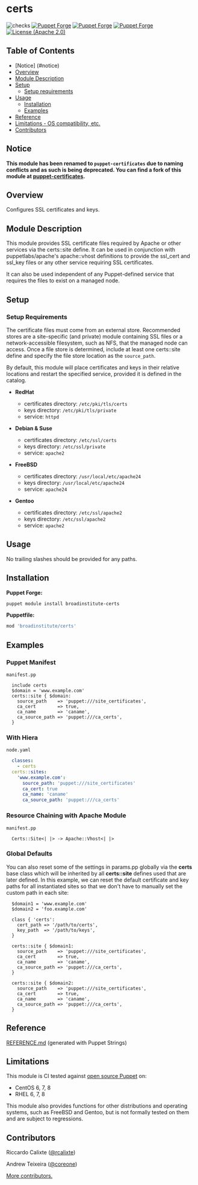 # certs

![checks](https://github.com/broadinstitute/puppet-certs/workflows/checks/badge.svg?branch=main)
[![Puppet Forge](https://img.shields.io/puppetforge/dt/broadinstitute/certs.svg)](https://forge.puppetlabs.com/broadinstitute/certs)
[![Puppet Forge](https://img.shields.io/puppetforge/v/broadinstitute/certs.svg)](https://forge.puppetlabs.com/broadinstitute/certs)
[![Puppet Forge](https://img.shields.io/puppetforge/f/broadinstitute/certs.svg)](https://forge.puppetlabs.com/broadinstitute/certs)
[![License (Apache 2.0)](https://img.shields.io/badge/license-Apache-blue.svg)](https://opensource.org/licenses/Apache-2.0)

## Table of Contents

* [Notice] (#notice)
* [Overview](#overview)
* [Module Description](#module-description)
* [Setup](#setup)
  * [Setup requirements](#setup-requirements)
* [Usage](#usage)
  * [Installation](#installation)
  * [Examples](#examples)
* [Reference](#reference)
* [Limitations - OS compatibility, etc.](#limitations)
* [Contributors](#contributors)

## Notice

**This module has been renamed to `puppet-certificates` due to naming conflicts and as such is being deprecated. You can find a fork of this module at [puppet-certificates](https://github.com/broadinstitute/puppet-certificates).**

## Overview

Configures SSL certificates and keys.

## Module Description

This module provides SSL certificate files required by Apache or other services via the certs::site define.
It can be used in conjunction with puppetlabs/apache's apache::vhost definitions to provide the ssl_cert and ssl_key files or any other service requiring SSL certificates.

It can also be used independent of any Puppet-defined service that requires the files to exist on a managed node.

## Setup

### Setup Requirements

The certificate files must come from an external store. Recommended stores are a site-specific (and private) module containing SSL files or a network-accessible filesystem, such as NFS, that the managed node can access.
Once a file store is determined, include at least one certs::site define and specify the file store location as the `source_path`.

By default, this module will place certificates and keys in their relative locations and restart the specified service, provided it is defined in the catalog.

* **RedHat**
  * certificates directory: `/etc/pki/tls/certs`
  * keys directory: `/etc/pki/tls/private`
  * service: `httpd`

* **Debian & Suse**
  * certificates directory: `/etc/ssl/certs`
  * keys directory: `/etc/ssl/private`
  * service: `apache2`

* **FreeBSD**
  * certificates directory: `/usr/local/etc/apache24`
  * keys directory: `/usr/local/etc/apache24`
  * service: `apache24`

* **Gentoo**
  * certificates directory: `/etc/ssl/apache2`
  * keys directory: `/etc/ssl/apache2`
  * service: `apache2`

## Usage

No trailing slashes should be provided for any paths.

## Installation

**Puppet Forge:**

``` sh
puppet module install broadinstitute-certs
```

**Puppetfile:**

``` sh
mod 'broadinstitute/certs'
```

## Examples

### Puppet Manifest

`manifest.pp`

```puppet
  include certs
  $domain = 'www.example.com'
  certs::site { $domain:
    source_path    => 'puppet:///site_certificates',
    ca_cert        => true,
    ca_name        => 'caname',
    ca_source_path => 'puppet:///ca_certs',
  }
```

### With Hiera

`node.yaml`

```yaml
  classes:
    - certs
  certs::sites:
    'www.example.com':
      source_path: 'puppet:///site_certificates'
      ca_cert: true
      ca_name: 'caname'
      ca_source_path: 'puppet:///ca_certs'
```

### Resource Chaining with Apache Module

`manifest.pp`

```puppet
  Certs::Site<| |> -> Apache::Vhost<| |>
```

### Global Defaults

You can also reset some of the settings in params.pp globally via the **certs** base class which will be inherited by all **certs::site** defines used that are later defined.  In this example, we can reset the default certificate and key paths for all instantiated sites so that we don't have to manually set the custom path in each site:

```puppet
  $domain1 = 'www.example.com'
  $domain2 = 'foo.example.com'

  class { 'certs':
    cert_path => '/path/to/certs',
    key_path  => '/path/to/keys',
  }

  certs::site { $domain1:
    source_path    => 'puppet:///site_certificates',
    ca_cert        => true,
    ca_name        => 'caname',
    ca_source_path => 'puppet:///ca_certs',
  }

  certs::site { $domain2:
    source_path    => 'puppet:///site_certificates',
    ca_cert        => true,
    ca_name        => 'caname',
    ca_source_path => 'puppet:///ca_certs',
  }
```

## Reference

[REFERENCE.md](REFERENCE.md) (generated with Puppet Strings)

## Limitations

This module is CI tested against [open source Puppet](https://docs.puppetlabs.com/puppet) on:

* CentOS 6, 7, 8
* RHEL 6, 7, 8

This module also provides functions for other distributions and operating systems, such as FreeBSD and Gentoo, but is not formally tested on them and are subject to regressions.

## Contributors

Riccardo Calixte ([@rcalixte](https://github.com/rcalixte))

Andrew Teixeira ([@coreone](https://github.com/coreone))

[More contributors.](https://github.com/broadinstitute/puppet-certs/graphs/contributors)
